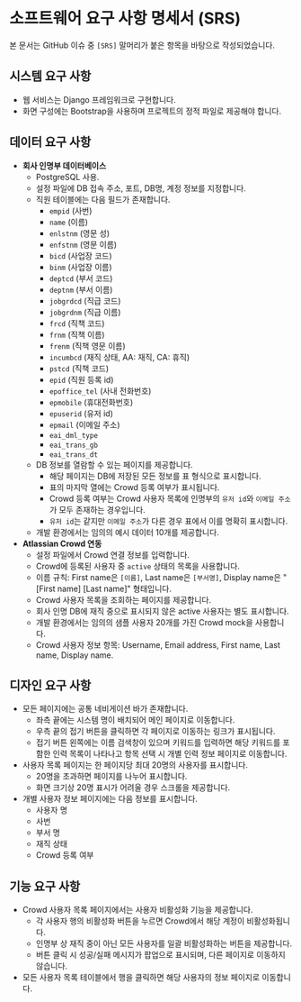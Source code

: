 # 소프트웨어 요구 사항 명세서 (SRS)

본 문서는 GitHub 이슈 중 `[SRS]` 말머리가 붙은 항목을 바탕으로 작성되었습니다.

## 시스템 요구 사항
- 웹 서비스는 Django 프레임워크로 구현합니다.
- 화면 구성에는 Bootstrap을 사용하며 프로젝트의 정적 파일로 제공해야 합니다.

## 데이터 요구 사항
- **회사 인명부 데이터베이스**
  - PostgreSQL 사용.
  - 설정 파일에 DB 접속 주소, 포트, DB명, 계정 정보를 지정합니다.
  - 직원 테이블에는 다음 필드가 존재합니다.
    - `empid` (사번)
    - `name` (이름)
    - `enlstnm` (영문 성)
    - `enfstnm` (영문 이름)
    - `bicd` (사업장 코드)
    - `binm` (사업장 이름)
    - `deptcd` (부서 코드)
    - `deptnm` (부서 이름)
    - `jobgrdcd` (직급 코드)
    - `jobgrdnm` (직급 이름)
    - `frcd` (직책 코드)
    - `frnm` (직책 이름)
    - `frenm` (직책 영문 이름)
    - `incumbcd` (재직 상태, AA: 재직, CA: 휴직)
    - `pstcd` (직책 코드)
    - `epid` (직원 등록 id)
    - `epoffice_tel` (사내 전화번호)
    - `epmobile` (휴대전화번호)
    - `epuserid` (유저 id)
    - `epmail` (이메일 주소)
    - `eai_dml_type`
    - `eai_trans_gb`
    - `eai_trans_dt`
  - DB 정보를 열람할 수 있는 페이지를 제공합니다.
    - 해당 페이지는 DB에 저장된 모든 정보를 표 형식으로 표시합니다.
    - 표의 마지막 열에는 Crowd 등록 여부가 표시됩니다.
    - Crowd 등록 여부는 Crowd 사용자 목록에 인명부의 `유저 id`와 `이메일 주소`가 모두 존재하는 경우입니다.
    - `유저 id`는 같지만 `이메일 주소`가 다른 경우 표에서 이를 명확히 표시합니다.
  - 개발 환경에서는 임의의 예시 데이터 10개를 제공합니다.
- **Atlassian Crowd 연동**
  - 설정 파일에서 Crowd 연결 정보를 입력합니다.
  - Crowd에 등록된 사용자 중 `active` 상태의 목록을 사용합니다.
  - 이름 규칙: First name은 `[이름]`, Last name은 `[부서명]`, Display name은 "[First name] [Last name]" 형태입니다.
  - Crowd 사용자 목록을 조회하는 페이지를 제공합니다.
  - 회사 인명 DB에 재직 중으로 표시되지 않은 active 사용자는 별도 표시합니다.
  - 개발 환경에서는 임의의 샘플 사용자 20개를 가진 Crowd mock을 사용합니다.
  - Crowd 사용자 정보 항목: Username, Email address, First name, Last name, Display name.

## 디자인 요구 사항
- 모든 페이지에는 공통 네비게이션 바가 존재합니다.
  - 좌측 끝에는 시스템 명이 배치되어 메인 페이지로 이동합니다.
  - 우측 끝의 접기 버튼을 클릭하면 각 페이지로 이동하는 링크가 표시됩니다.
  - 접기 버튼 왼쪽에는 이름 검색창이 있으며 키워드를 입력하면 해당 키워드를 포함한 인력 목록이 나타나고 항목 선택 시 개별 인력 정보 페이지로 이동합니다.
- 사용자 목록 페이지는 한 페이지당 최대 20명의 사용자를 표시합니다.
  - 20명을 초과하면 페이지를 나누어 표시합니다.
  - 화면 크기상 20명 표시가 어려울 경우 스크롤을 제공합니다.
- 개별 사용자 정보 페이지에는 다음 정보를 표시합니다.
  - 사용자 명
  - 사번
  - 부서 명
  - 재직 상태
  - Crowd 등록 여부

## 기능 요구 사항
- Crowd 사용자 목록 페이지에서는 사용자 비활성화 기능을 제공합니다.
  - 각 사용자 행의 비활성화 버튼을 누르면 Crowd에서 해당 계정이 비활성화됩니다.
  - 인명부 상 재직 중이 아닌 모든 사용자를 일괄 비활성화하는 버튼을 제공합니다.
  - 버튼 클릭 시 성공/실패 메시지가 팝업으로 표시되며, 다른 페이지로 이동하지 않습니다.
- 모든 사용자 목록 테이블에서 행을 클릭하면 해당 사용자의 정보 페이지로 이동합니다.
